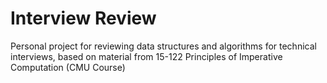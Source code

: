 # Interview Review
Personal project for reviewing data structures and algorithms for technical interviews, based on material from 15-122 Principles of Imperative Computation (CMU Course)
